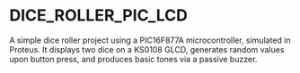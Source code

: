 # DICE_ROLLER_PIC_LCD
A simple dice roller project using a PIC16F877A microcontroller, simulated in Proteus. It displays two dice on a KS0108 GLCD, generates random values upon button press, and produces basic tones via a passive buzzer.
